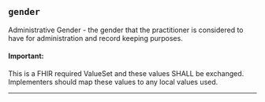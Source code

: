 ## `gender`

Administrative Gender - the gender that the practitioner is considered to have for administration and record keeping purposes.

<div markdown="span" class="alert alert-warning" role="alert"><i class="fa fa-information"></i><h4>Important:</h4>
This is a FHIR required ValueSet and these values SHALL be exchanged. Implementers should map these values to any local values used. 
</div>

---